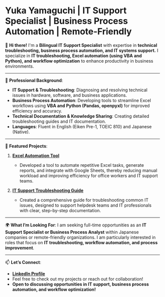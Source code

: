 # Yuka Yamaguchi | IT Support Specialist | Business Process Automation | Remote-Friendly

👋 **Hi there!** I'm a **Bilingual IT Support Specialist** with expertise in **technical troubleshooting, business process automation, and IT systems support.**
I specialize in **IT troubleshooting, Excel automation (using VBA and Python), and workflow optimization** to enhance productivity in business environments.

---

🌟 **Professional Background**:
- **IT Support & Troubleshooting**: Diagnosing and resolving technical issues in hardware, software, and business applications.
- **Business Process Automation**: Developing tools to streamline Excel workflows using **VBA and Python (Pandas, openpyxl)** for improved efficiency and accuracy.
- **Technical Documentation & Knowledge Sharing**: Creating detailed troubleshooting guides and IT documentation.
- **Languages**: Fluent in English (Eiken Pre-1, TOEIC 810) and Japanese (Native).

---

📂 **Featured Projects**:
1. **[Excel Automation Tool](https://github.com/JourneySculptor/Excel-Automation-Tool)**  
   - Developed a tool to automate repetitive Excel tasks, generate reports, and integrate with Google Sheets, thereby reducing manual workload and improving efficiency for office workers and IT support teams.
   
2. **[IT Support Troubleshooting Guide](https://github.com/JourneySculptor/IT-Support-Troubleshooting-Guide)**  
   - Created a comprehensive guide for troubleshooting common IT issues, designed to support helpdesk teams and IT professionals with clear, step-by-step documentation.

---

🌍 **What I’m Looking For**:
I am seeking full-time opportunities as an **IT Support Specialist or Business Process Analyst** within Japanese companies or remote-friendly organizations. I am particularly interested in roles that focus on **IT troubleshooting, workflow automation, and process improvement**.

---

📫 **Let’s Connect**:
- **[LinkedIn Profile](https://www.linkedin.com/in/yuka-yamaguchi-214290342)**
- Feel free to check out my projects or reach out for collaboration!
- **Open to discussing opportunities in IT support, business process automation, and workflow optimization!**
